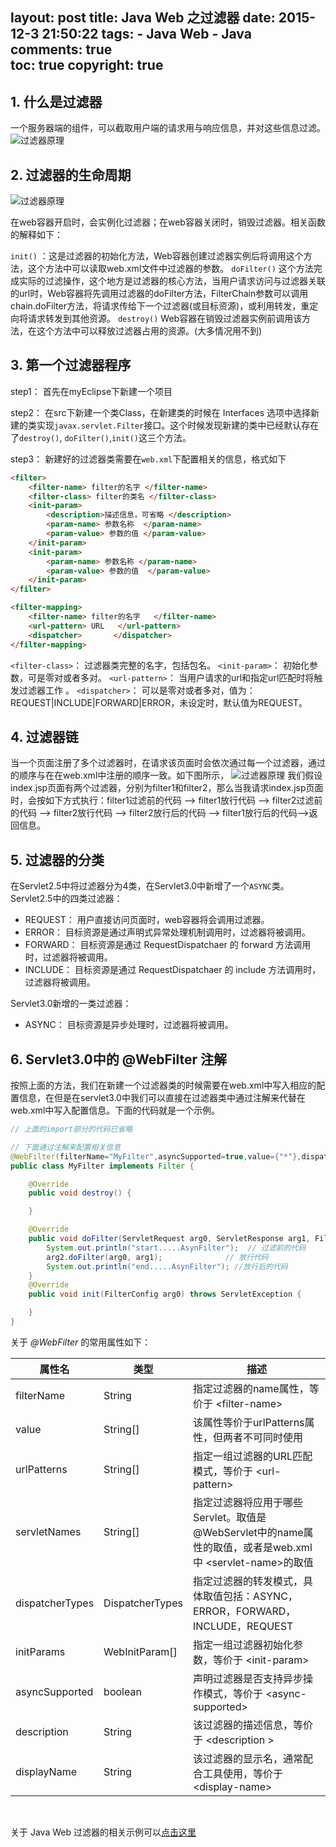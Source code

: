 layout: post
title: Java Web 之过滤器
date: 2015-12-3 21:50:22
tags: 
	- Java Web
	- Java
comments: true  
toc: true
copyright: true
---
## 1. 什么是过滤器
一个服务器端的组件，可以截取用户端的请求用与响应信息，并对这些信息过滤。
![过滤器原理](/img/articles/filter1.png) 
<!--more-->

## 2. 过滤器的生命周期
![过滤器原理](/img/articles/filter2.png) 

在web容器开启时，会实例化过滤器；在web容器关闭时，销毁过滤器。相关函数的解释如下：

<code>init()</code> ：这是过滤器的初始化方法，Web容器创建过滤器实例后将调用这个方法，这个方法中可以读取web.xml文件中过滤器的参数。
<code>doFilter()</code> 这个方法完成实际的过滤操作，这个地方是过滤器的核心方法，当用户请求访问与过滤器关联的url时，Web容器将先调用过滤器的doFilter方法，FilterChain参数可以调用chain.doFilter方法，将请求传给下一个过滤器(或目标资源)，或利用转发，重定向将请求转发到其他资源。 
<code>destroy()</code> Web容器在销毁过滤器实例前调用该方法，在这个方法中可以释放过滤器占用的资源。(大多情况用不到)


## 3. 第一个过滤器程序

step1： 首先在myEclipse下新建一个项目

step2： 在src下新建一个类Class，在新建类的时候在 Interfaces 选项中选择新建的类实现<code>javax.servlet.Filter</code>接口。这个时候发现新建的类中已经默认存在了<code>destroy()</code>, <code>doFilter()</code>,<code>init()</code>这三个方法。

step3： 新建好的过滤器类需要在<code>web.xml</code>下配置相关的信息，格式如下

``` html
<filter>
	<filter-name> filter的名字 </filter-name>
	<filter-class> filter的类名 </filter-class>
	<init-param>
		<description>描述信息，可省略 </description>
		<param-name> 参数名称  </param-name>
		<param-value> 参数的值 </param-value>
	</init-param>
	<init-param>
		<param-name> 参数名称 </param-name>
		<param-value> 参数的值  </param-value>
	</init-param>
</filter>

<filter-mapping>
	<filter-name> filter的名字   </filter-name>
	<url-pattern> URL   </url-pattern>
	<dispatcher>       </dispatcher>
</filter-mapping>
```

<code>&lt;filter-class&gt;</code>： 过滤器类完整的名字，包括包名。
<code>&lt;init-param&gt;</code>： 初始化参数，可是零对或者多对。
<code>&lt;url-pattern&gt;</code>： 当用户请求的url和指定url匹配时将触发过滤器工作  。 
<code>&lt;dispatcher&gt;</code>： 可以是零对或者多对，值为：REQUEST|INCLUDE|FORWARD|ERROR，未设定时，默认值为REQUEST。


## 4. 过滤器链
当一个页面注册了多个过滤器时，在请求该页面时会依次通过每一个过滤器，通过的顺序与在在web.xml中注册的顺序一致。如下图所示，
![过滤器原理](/img/articles/filter3.png) 
我们假设index.jsp页面有两个过滤器，分别为filter1和filter2，那么当我请求index.jsp页面时，会按如下方式执行：filter1过滤前的代码 --> filter1放行代码 --> filter2过滤前的代码 --> filter2放行代码 --> filter2放行后的代码 --> filter1放行后的代码-->返回信息。


## 5. 过滤器的分类
在Servlet2.5中将过滤器分为4类，在Servlet3.0中新增了一个<code>ASYNC</code>类。
Servlet2.5中的四类过滤器：
- REQUEST： 用户直接访问页面时，web容器将会调用过滤器。
- ERROR： 目标资源是通过声明式异常处理机制调用时，过滤器将被调用。
- FORWARD： 目标资源是通过 RequestDispatchaer 的 forward 方法调用时，过滤器将被调用。
- INCLUDE： 目标资源是通过 RequestDispatchaer 的 include 方法调用时，过滤器将被调用。

Servlet3.0新增的一类过滤器：
- ASYNC： 目标资源是异步处理时，过滤器将被调用。



## 6. Servlet3.0中的 @WebFilter 注解
按照上面的方法，我们在新建一个过滤器类的时候需要在web.xml中写入相应的配置信息，在但是在servlet3.0中我们可以直接在过滤器类中通过注解来代替在web.xml中写入配置信息。下面的代码就是一个示例。
``` java
// 上面的import部分的代码已省略

// 下面通过注解来配置相关信息
@WebFilter(filterName="MyFilter",asyncSupported=true,value={"*"},dispatcherTypes={DispatcherType.REQUEST,DispatcherType.ASYNC})
public class MyFilter implements Filter {

	@Override
	public void destroy() {

	}

	@Override
	public void doFilter(ServletRequest arg0, ServletResponse arg1, FilterChain arg2) throws IOException, ServletException {
		System.out.println("start.....AsynFilter");  // 过滤前的代码
		arg2.doFilter(arg0, arg1);              // 放行代码
		System.out.println("end.....AsynFilter"); //放行后的代码
	}
	@Override
	public void init(FilterConfig arg0) throws ServletException {

	}
}

```
关于 *@WebFilter* 的常用属性如下：

| 属性名|类型 |描述|
|----|----|----|
|filterName|String|指定过滤器的name属性，等价于 &lt;filter-name&gt;|
|value|String[]|该属性等价于urlPatterns属性，但两者不可同时使用|
|urlPatterns|String[]|指定一组过滤器的URL匹配模式，等价于 &lt;url-pattern&gt;|
|servletNames|String[]|指定过滤器将应用于哪些Servlet。取值是@WebServlet中的name属性的取值，或者是web.xml中 &lt;servlet-name&gt;的取值|
|dispatcherTypes|DispatcherTypes|指定过滤器的转发模式，具体取值包括：ASYNC，ERROR，FORWARD，INCLUDE，REQUEST|
|initParams|WebInitParam[]|指定一组过滤器初始化参数，等价于 &lt;init-param&gt;|
|asyncSupported|boolean|声明过滤器是否支持异步操作模式，等价于 &lt;async-supported&gt;|
|description|String|该过滤器的描述信息，等价于 &lt;description &gt;|
|displayName|String|该过滤器的显示名，通常配合工具使用，等价于 &lt;display-name&gt;|
   
</br>

关于 Java Web 过滤器的相关示例可以[点击这里](../../../../2015/12/04/filter-demos-of-javaweb/)